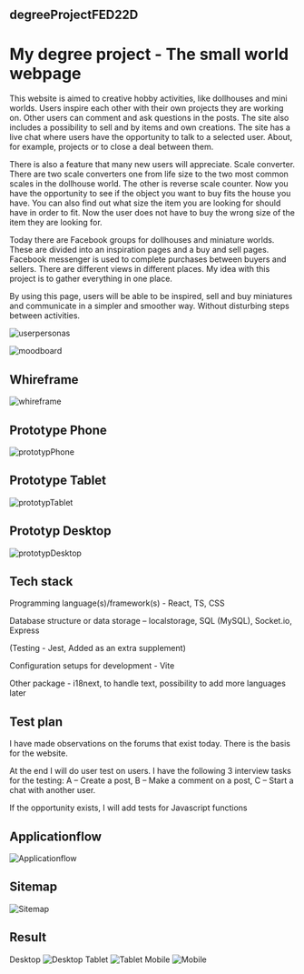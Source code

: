 ## degreeProjectFED22D
# My degree project - The small world webpage

This website is aimed to creative hobby activities, like dollhouses and mini worlds. Users inspire each other with their own projects they are working on. Other users can comment and ask questions in the posts. The site also includes a possibility to sell and by items and own creations. The site has a live chat where users have the opportunity to talk to a selected user. About, for example, projects or to close a deal between them.  

There is also a feature that many new users will appreciate. Scale converter. There are two scale converters one from life size to the two most common scales in the dollhouse world. The other is reverse scale counter. Now you have the opportunity to see if the object you want to buy fits the house you have. You can also find out what size the item you are looking for should have in order to fit. Now the user does not have to buy the wrong size of the item they are looking for. 

Today there are Facebook groups for dollhouses and miniature worlds. These are divided into an inspiration pages and a buy and sell pages. Facebook messenger is used to complete purchases between buyers and sellers. There are different views in different places. My idea with this project is to gather everything in one place. 

By using this page, users will be able to be inspired, sell and buy miniatures and communicate in a simpler and smoother way. Without disturbing steps between activities. 

![userpersonas](./frontend/src/assets/userpersonas.jpg)

![moodboard](./frontend/src/assets/moodboard.jpg)

## Whireframe
![whireframe](./frontend/src/assets/whireframe.jpg)

## Prototype Phone
![prototypPhone](./frontend/src/assets/prototypphone.jpg)

## Prototype Tablet
![prototypTablet](./frontend/src/assets/prototyptablet.jpg)

## Prototyp Desktop
![prototypDesktop](./frontend/src/assets/prototypdesktop.jpg)


## Tech stack 

Programming language(s)/framework(s) - React, TS, CSS 

Database structure or data storage – localstorage, SQL (MySQL), Socket.io, Express 

(Testing - Jest, Added as an extra supplement) 

Configuration setups for development - Vite 

Other package - i18next, to handle text, possibility to add more languages ​​later

## Test plan 

I have made observations on the forums that exist today. There is the basis for the website.  

At the end I will do user test on users. I have the following 3 interview tasks for the testing: A – Create a post, B – Make a comment on a post, C – Start a chat with another user.  

If the opportunity exists, I will add tests for Javascript functions


## Applicationflow
![Applicationflow](./frontend/src/assets/applicationflow.jpg)
## Sitemap
![Sitemap](./frontend/src/assets/sitemap.jpg)

## Result 
Desktop
![Desktop](./frontend/src/assets/Desktop.jpg)
Tablet
![Tablet](./frontend/src/assets/Tablet.jpg)
Mobile
![Mobile](./frontend/src/assets/Mobile.jpg)

